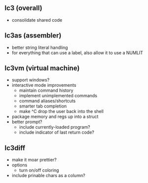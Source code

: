 ## lc3 (overall)
* consolidate shared code

## lc3as (assembler)
* better string literal handling
* for everything that can use a label, also allow it to use a NUMLIT

## lc3vm (virtual machine)
* support windows?
* interactive mode improvements
  * maintain command history
  * implement unimplemented commands
  * command aliases/shortcuts
  * smarter tab completion
  * make ^C drop the user back into the shell
* package memory and regs up into a struct
* better prompt?
  * include currently-loaded program?
  * include indicator of last return code?

## lc3diff
* make it moar prettier?
* options
  * turn on/off coloring
* include prinable chars as a column?
